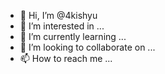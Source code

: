 - 👋 Hi, I’m @4kishyu
- 👀 I’m interested in ...
- 🌱 I’m currently learning ...
- 💞️ I’m looking to collaborate on ...
- 📫 How to reach me ...

<!---
4kishyu/4kishyu is a ✨ special ✨ repository because its `README.md` (this file) appears on your GitHub profile.
You can click the Preview link to take a look at your changes.
--->
